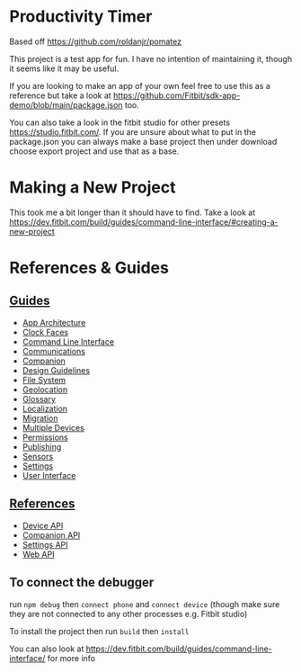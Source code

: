 Productivity Timer
==========

Based off https://github.com/roldanjr/pomatez

This project is a test app for fun. I have no intention of maintaining it, though it seems like it may be useful.

If you are looking to make an app of your own feel free to use this as a reference but take a look at
https://github.com/Fitbit/sdk-app-demo/blob/main/package.json too.

You can also take a look in the fitbit studio for other presets https://studio.fitbit.com/.
If you are unsure about what to put in the package.json you can always make a base project then under download
choose export project and use that as a base.

# Making a New Project
This took me a bit longer than it should have to find. Take a look at https://dev.fitbit.com/build/guides/command-line-interface/#creating-a-new-project

# References & Guides
## [Guides](https://dev.fitbit.com/build/guides/)
 * [App Architecture](https://dev.fitbit.com/build/guides/application/)
 * [Clock Faces](https://dev.fitbit.com/build/guides/clockfaces/)
 * [Command Line Interface](https://dev.fitbit.com/build/guides/command-line-interface/)
 * [Communications](https://dev.fitbit.com/build/guides/communications/)
 * [Companion](https://dev.fitbit.com/build/guides/companion/)
 * [Design Guidelines](https://dev.fitbit.com/build/guides/design-guidelines/)
 * [File System](https://dev.fitbit.com/build/guides/file-system/)
 * [Geolocation](https://dev.fitbit.com/build/guides/geolocation/)
 * [Glossary](https://dev.fitbit.com/build/guides/glossary/)
 * [Localization](https://dev.fitbit.com/build/guides/localization/)
 * [Migration](https://dev.fitbit.com/build/guides/multiple-devices/)
 * [Multiple Devices](https://dev.fitbit.com/build/guides/multiple-devices/)
 * [Permissions](https://dev.fitbit.com/build/guides/permissions/)
 * [Publishing](https://dev.fitbit.com/build/guides/publishing/)
 * [Sensors](https://dev.fitbit.com/build/guides/sensors/)
 * [Settings](https://dev.fitbit.com/build/guides/settings/)
 * [User Interface](https://dev.fitbit.com/build/guides/user-interface/)
 
## [References](https://dev.fitbit.com/build/reference/)
 * [Device API](https://dev.fitbit.com/build/reference/device-api/)
 * [Companion API](https://dev.fitbit.com/build/reference/companion-api/)
 * [Settings API](https://dev.fitbit.com/build/reference/settings-api/)
 * [Web API](https://dev.fitbit.com/build/reference/web-api/)


## To connect the debugger
run `npm debug` then `connect phone` and `connect device` (though make sure they are not connected to any other processes e.g. Fitbit studio)

To install the project then run `build` then `install`

You can also look at https://dev.fitbit.com/build/guides/command-line-interface/ for more info
